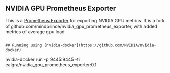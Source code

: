 NVIDIA GPU Prometheus Exporter
------------------------------

This is a [Prometheus Exporter](https://prometheus.io/docs/instrumenting/exporters/) for
exporting NVIDIA GPU metrics. It is a fork of github.com/mindprince/nvidia_gpu_prometheus_exporter, with added metrics of average gpu load
```

## Running using [nvidia-docker](https://github.com/NVIDIA/nvidia-docker)

```
nvidia-docker run -p 9445:9445 -ti ealgra/nvidia_gpu_prometheus_exporter:0.1
```

